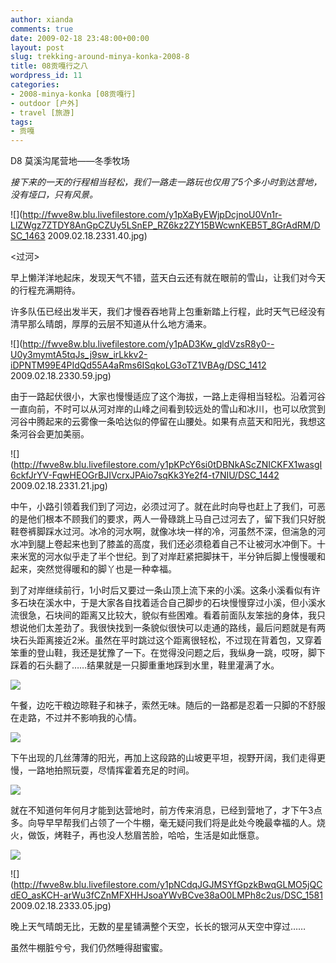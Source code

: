 ```yaml
---
author: xianda
comments: true
date: 2009-02-18 23:48:00+00:00
layout: post
slug: trekking-around-minya-konka-2008-8
title: 08贡嘎行之八
wordpress_id: 11
categories:
- 2008-minya-konka [08贡嘎行]
- outdoor [户外]
- travel [旅游]
tags:
- 贡嘎
---
```


D8 莫溪沟尾营地——冬季牧场



_接下来的一天的行程相当轻松，我们一路走一路玩也仅用了5个多小时到达营地，没有垭口，只有风景。_



![](http://fwve8w.blu.livefilestore.com/y1pXaByEWjpDcjnoU0Vn1r-LlZWgz7ZTDY8AnGpCZUy5LSnEP_RZ6kz2ZY15BWcwnKEB5T_8GrAdRM/DSC_1463 2009.02.18.2331.40.jpg)



<过河>



早上懒洋洋地起床，发现天气不错，蓝天白云还有就在眼前的雪山，让我们对今天的行程充满期待。



许多队伍已经出发半天，我们才慢吞吞地背上包重新踏上行程，此时天气已经没有清早那么晴朗，厚厚的云层不知道从什么地方涌来。



![](http://fwve8w.blu.livefilestore.com/y1pAD3Kw_gldVzsR8y0--U0y3mymtA5tqJs_j9sw_irLkkv2-iDPNTM99E4PIdQd55A4aRms6ISqkoLG3oTZ1VBAg/DSC_1412 2009.02.18.2330.59.jpg)



由于一路起伏很小，大家也慢慢适应了这个海拔，一路上走得相当轻松。沿着河谷一直向前，不时可以从河对岸的山峰之间看到较远处的雪山和冰川，也可以欣赏到河谷中腾起来的云雾像一条哈达似的停留在山腰处。如果有点蓝天和阳光，我想这条河谷会更加美丽。

<!-- more -->

![](http://fwve8w.blu.livefilestore.com/y1pKPcY6si0tDBNkAScZNICKFX1wasgI6ckfJrYV-FqwHEOGrBJIVcrxJPAio7sqKk3Ye2f4-t7NIU/DSC_1442 2009.02.18.2331.21.jpg)



中午，小路引领着我们到了河边，必须过河了。就在此时向导也赶上了我们，可恶的是他们根本不顾我们的要求，两人一骨碌跳上马自己过河去了，留下我们只好脱鞋卷裤脚踩水过河。冰冷的河水啊，就像冰块一样的冷，河虽然不深，但湍急的河水冲到腿上卷起来也到了膝盖的高度，我们还必须稳着自己不让被河水冲倒下。十来米宽的河水似乎走了半个世纪。到了对岸赶紧把脚抹干，半分钟后脚上慢慢暖和起来，突然觉得暖和的脚丫也是一种幸福。



到了对岸继续前行，1小时后又要过一条山顶上流下来的小溪。这条小溪看似有许多石块在溪水中，于是大家各自找着适合自己脚步的石块慢慢穿过小溪，但小溪水流很急，石块间的距离又比较大，貌似有些困难。看着前面队友笨拙的身体，我只想说他们太差劲了。我很快找到一条貌似很快可以走通的路线，最后问题就是有两块石头距离接近2米。虽然在平时跳过这个距离很轻松，不过现在背着包，又穿着笨重的登山鞋，我还是犹豫了一下。在觉得没问题之后，我纵身一跳，哎呀，脚下踩着的石头翻了……结果就是一只脚重重地踩到水里，鞋里灌满了水。



![](http://fwve8w.blu.livefilestore.com/y1pkoB5sA-F-ixwEcqiTbpKP7B38aPNkU-rCvDmKZdloGDIBe4ymPXM_HhLWRNl0vwUH02rowOalFo/DSC_1479.jpg)



午餐，边吃干粮边晾鞋子和袜子，索然无味。随后的一路都是忍着一只脚的不舒服在走路，不过并不影响我的心情。



![](http://fwve8w.blu.livefilestore.com/y1piixpVhVUK1jVcfmJPWxqrwZphrvcnXRTTKeF7cd3a2Djv12jQQAyhyg8XcoTfsmsvA3fZ-JGB9M/DSC_1480.jpg)



下午出现的几丝薄薄的阳光，再加上这段路的山坡更平坦，视野开阔，我们走得更慢，一路地拍照玩耍，尽情挥霍着充足的时间。



![](http://fwve8w.blu.livefilestore.com/y1p5qm7TpFC-o00_heCxyNtFz1DohWeS42KUg9_jNeLLGrUJdVj1K39DRlJXqzIlEKaoj7PT3k4PSw/DSC_1517.jpg)



就在不知道何年何月才能到达营地时，前方传来消息，已经到营地了，才下午3点多。向导早早帮我们占领了一个牛棚，毫无疑问我们将是此处今晚最幸福的人。烧火，做饭，烤鞋子，再也没人愁眉苦脸，哈哈，生活是如此惬意。



![](http://fwve8w.blu.livefilestore.com/y1p0egNNWVABxRX7Iun7qX2VWVe6dN3AncwhqT3e61gq3wk9e-56EoXz1zS1PdnuopdpPuuHKgSVv4/DSC_1578.jpg)



![](http://fwve8w.blu.livefilestore.com/y1pNCdqJGJMSYfGpzkBwqGLMO5jQCdEO_asKCH-arWu3fCZnMFXHHJsoaYWvBCve38aO0LMPh8c2us/DSC_1581 2009.02.18.2333.05.jpg)



晚上天气晴朗无比，无数的星星铺满整个天空，长长的银河从天空中穿过……



虽然牛棚脏兮兮，我们仍然睡得甜蜜蜜。
